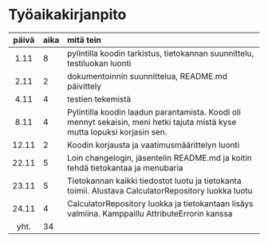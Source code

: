 # Työaikakirjanpito

| päivä | aika | mitä tein  |
| :----:|:-----| :-----|
| 1.11  | 8    | pylintilla koodin tarkistus, tietokannan suunnittelu, testiluokan luonti |
| 2.11  | 2    | dokumentoinnin suunnittelua, README.md päivittely |
| 4.11  | 4    | testien tekemistä |
| 8.11  | 4    | Pylintilla koodin laadun parantamista. Koodi oli mennyt sekaisin, meni hetki tajuta mistä kyse mutta lopuksi korjasin sen. |
| 12.11 | 2    | Koodin korjausta ja vaatimusmäärittelyn luonti |
| 22.11 | 5    | Loin changelogin, jäsentelin README.md ja koitin tehdä tietokantaa ja menubaria |
| 23.11 | 5    | Tietokannan kaikki tiedostot luotu ja tietokanta toimii. Alustava CalculatorRepository luokka luotu |
| 24.11 | 4    | CalculatorRepository luokka ja tietokantaan lisäys valmiina. Kamppaillu AttributeErrorin kanssa |
| yht.  | 34   | |
